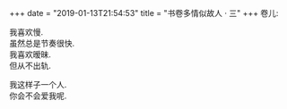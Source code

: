 +++
date = "2019-01-13T21:54:53"
title = "书卷多情似故人 · 三"
+++
卷儿:  
  
我喜欢慢.  
虽然总是节奏很快.  
我喜欢暧昧.  
但从不出轨.  
  
我这样子一个人.  
你会不会爱我呢.  